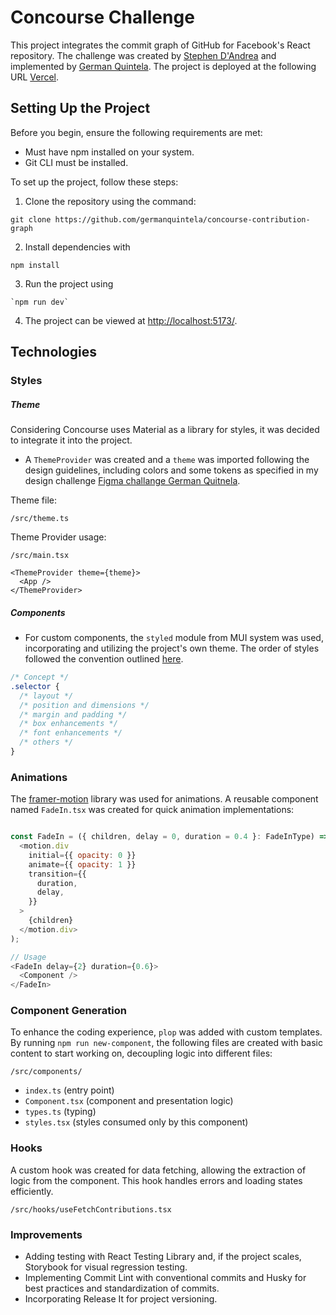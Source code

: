 # Concourse Challenge

This project integrates the commit graph of GitHub for Facebook's React repository. The challenge was created by [Stephen D'Andrea](https://github.com/stephendandrea) and implemented by [German Quintela](https://github.com/germanquintela). The project is deployed at the following URL [Vercel](https://concourse-contribution-graph.vercel.app/).

## Setting Up the Project

Before you begin, ensure the following requirements are met:

- Must have npm installed on your system.
- Git CLI must be installed.

To set up the project, follow these steps:

1. Clone the repository using the command: 
```JS
git clone https://github.com/germanquintela/concourse-contribution-graph
```
2. Install dependencies with 
```JS
npm install
```
3. Run the project using
```JS
`npm run dev`
```
4. The project can be viewed at [http://localhost:5173/](http://localhost:5173/).

## Technologies

### Styles


##### Theme

Considering Concourse uses Material as a library for styles, it was decided to integrate it into the project. 

- A `ThemeProvider` was created and a `theme` was imported following the design guidelines, including colors and some tokens as specified in my design challenge [Figma challange German Quitnela](https://www.figma.com/file/jawNAF2Dx9FgHVK7fNn0nk/Concourse?type=design&node-id=33-23459&mode=design&t=CCezwcUwD23O4yeU-4).

Theme file:

```/src/theme.ts```
 
Theme Provider usage:

```/src/main.tsx```

```tsx
<ThemeProvider theme={theme}>
  <App />
</ThemeProvider>
```

##### Components

- For custom components, the `styled` module from MUI system was used, incorporating and utilizing the project's own theme. The order of styles followed the convention outlined [here](https://aerolab.co/blog/write-better-css-to-improve-your-code-quality).

```css
/* Concept */
.selector {
  /* layout */
  /* position and dimensions */
  /* margin and padding */
  /* box enhancements */
  /* font enhancements */
  /* others */
}
```

### Animations

The [framer-motion](https://www.npmjs.com/package/framer-motion) library was used for animations. A reusable component named `FadeIn.tsx` was created for quick animation implementations:

```js

const FadeIn = ({ children, delay = 0, duration = 0.4 }: FadeInType) => (
  <motion.div
    initial={{ opacity: 0 }}
    animate={{ opacity: 1 }}
    transition={{
      duration,
      delay,
    }}
  >
    {children}
  </motion.div>
);

// Usage
<FadeIn delay={2} duration={0.6}>
  <Component />
</FadeIn>
```

### Component Generation

To enhance the coding experience, `plop` was added with custom templates. By running `npm run new-component`, the following files are created with basic content to start working on, decoupling logic into different files:

```/src/components/```
- `index.ts` (entry point)
- `Component.tsx` (component and presentation logic)
- `types.ts` (typing)
- `styles.tsx` (styles consumed only by this component)

### Hooks

A custom hook was created for data fetching, allowing the extraction of logic from the component. This hook handles errors and loading states efficiently.

```/src/hooks/useFetchContributions.tsx```

### Improvements

- Adding testing with React Testing Library and, if the project scales, Storybook for visual regression testing.
- Implementing Commit Lint with conventional commits and Husky for best practices and standardization of commits.
- Incorporating Release It for project versioning.

